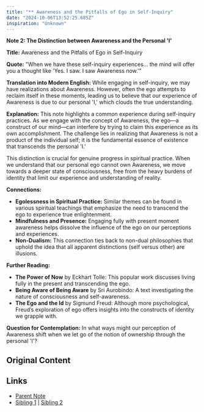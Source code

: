 ```yaml
---
title: "** Awareness and the Pitfalls of Ego in Self-Inquiry"
date: "2024-10-06T13:52:25.685Z"
inspiration: "Unknown"
---
```


**Note 2: The Distinction between Awareness and the Personal 'I'**

**Title:** Awareness and the Pitfalls of Ego in Self-Inquiry

**Quote:** "When we have these self-inquiry experiences... the mind will offer you a thought like 'Yes. I saw. I saw Awareness now.'”

**Translation into Modern English:** While engaging in self-inquiry, we may have realizations about Awareness. However, often the ego attempts to reclaim itself in these moments, leading us to believe that our experience of Awareness is due to our personal 'I,' which clouds the true understanding.

**Explanation:** This note highlights a common experience during self-inquiry practices. As we engage with the concept of Awareness, the ego—a construct of our mind—can interfere by trying to claim this experience as its own accomplishment. The challenge lies in realizing that Awareness is not a product of the individual self; it is the fundamental essence of existence that transcends the personal 'I.' 

This distinction is crucial for genuine progress in spiritual practice. When we understand that our personal ego cannot own Awareness, we move towards a deeper state of consciousness, free from the heavy burdens of identity that limit our experience and understanding of reality.

**Connections:**
- **Egolessness in Spiritual Practice:** Similar themes can be found in various spiritual teachings that emphasize the need to transcend the ego to experience true enlightenment.
- **Mindfulness and Presence:** Engaging fully with present moment awareness helps dissolve the influence of the ego on our perceptions and experiences.
- **Non-Dualism:** This connection ties back to non-dual philosophies that uphold the idea that all apparent distinctions (self versus other) are illusions.

**Further Reading:**
- **The Power of Now** by Eckhart Tolle: This popular work discusses living fully in the present and transcending the ego.
- **Being Aware of Being Aware** by Sri Aurobindo: A text investigating the nature of consciousness and self-awareness.
- **The Ego and the Id** by Sigmund Freud: Although more psychological, Freud’s exploration of ego offers insights into the constructs of identity we grapple with.

**Question for Contemplation:** In what ways might our perception of Awareness shift when we let go of the notion of ownership through the personal 'I'?



## Original Content



## Links

- [Parent Note](/parent-note.md)
- [Sibling 1](/zettel1.md) | [Sibling 2](/zettel2.md)
